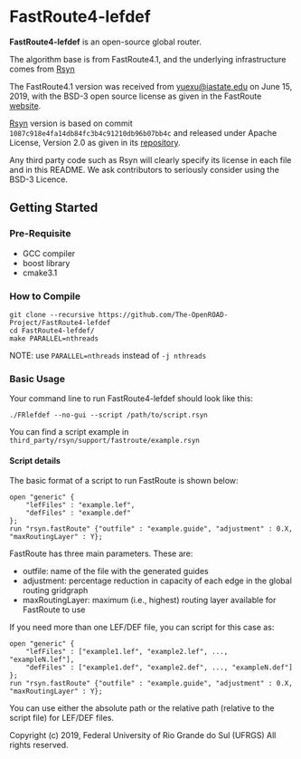 FastRoute4-lefdef
======================

**FastRoute4-lefdef** is an open-source global router.

The algorithm base is from FastRoute4.1, and the underlying infrastructure comes from [Rsyn](https://github.com/RsynTeam/rsyn-x/)



The FastRoute4.1 version was received from <yuexu@iastate.edu> on June 15, 2019, with the BSD-3 open source license as given in the FastRoute [website](http://home.eng.iastate.edu/~cnchu/FastRoute.html#License).

[Rsyn](https://github.com/RsynTeam/rsyn-x/) version is based on commit `1087c918e4fa14db84fc3b4c91210db96b07bb4c` and released under Apache License, Version 2.0 as given in its [repository](https://github.com/RsynTeam/rsyn-x/blob/master/README.md).

Any third party code such as Rsyn will clearly specify its license in each file and in this README. We ask contributors to seriously consider using the BSD-3 Licence.

## Getting Started
### Pre-Requisite

- GCC compiler
- boost library
- cmake3.1

### How to Compile

````
git clone --recursive https://github.com/The-OpenROAD-Project/FastRoute4-lefdef
cd FastRoute4-lefdef/
make PARALLEL=nthreads
````
NOTE: use `PARALLEL=nthreads` instead of `-j nthreads`

### Basic Usage

Your command line to run FastRoute4-lefdef should look like this:

````
./FRlefdef --no-gui --script /path/to/script.rsyn
````

You can find a script example in `third_party/rsyn/support/fastroute/example.rsyn`

#### Script details

The basic format of a script to run FastRoute is shown below:

````
open "generic" {
	"lefFiles" : "example.lef",
	"defFiles" : "example.def"
};
run "rsyn.fastRoute" {"outfile" : "example.guide", "adjustment" : 0.X, "maxRoutingLayer" : Y};
````

FastRoute has three main parameters. These are:
- outfile: name of the file with the generated guides
- adjustment: percentage reduction in capacity of each edge in the global routing gridgraph
- maxRoutingLayer: maximum (i.e., highest) routing layer available for FastRoute to use

If you need more than one LEF/DEF file, you can script for this case as:

````
open "generic" {
	"lefFiles" : ["example1.lef", "example2.lef", ..., "exampleN.lef"],
	"defFiles" : ["example1.def", "example2.def", ..., "exampleN.def"]
};
run "rsyn.fastRoute" {"outfile" : "example.guide", "adjustment" : 0.X, "maxRoutingLayer" : Y};
````

You can use either the absolute path or the relative path (relative to the script file) for LEF/DEF files.

Copyright (c) 2019, Federal University of Rio Grande do Sul (UFRGS)
All rights reserved.

